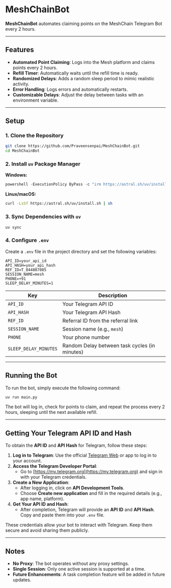 # MeshChainBot

**MeshChainBot** automates claiming points on the MeshChain Telegram Bot every 2 hours.

---

## Features

- **Automated Point Claiming**: Logs into the Mesh platform and claims points every 2 hours.
- **Refill Timer**: Automatically waits until the refill time is ready.
- **Randomized Delays**: Adds a random sleep period to mimic realistic activity.
- **Error Handling**: Logs errors and automatically restarts.
- **Customizable Delays**: Adjust the delay between tasks with an environment variable.

---

## Setup

### 1. Clone the Repository

```bash
git clone https://github.com/Praveensenpai/MeshChainBot.git
cd MeshChainBot
```

### 2. Install `uv` Package Manager

**Windows:**

```powershell
powershell -ExecutionPolicy ByPass -c "irm https://astral.sh/uv/install.ps1 | iex"
```

**Linux/macOS:**

```bash
curl -LsSf https://astral.sh/uv/install.sh | sh
```

### 3. Sync Dependencies with `uv`

```bash
uv sync
```

### 4. Configure `.env`

Create a `.env` file in the project directory and set the following variables:

```plaintext
API_ID=your_api_id
API_HASH=your_api_hash
REF_ID=T_844807085
SESSION_NAME=mesh
PHONE=+91
SLEEP_DELAY_MINUTES=1
```

| Key                   | Description                                   |
| --------------------- | --------------------------------------------- |
| `API_ID`              | Your Telegram API ID                          |
| `API_HASH`            | Your Telegram API Hash                        |
| `REF_ID`              | Referral ID from the referral link            |
| `SESSION_NAME`        | Session name (e.g., `mesh`)                   |
| `PHONE`               | Your phone number                             |
| `SLEEP_DELAY_MINUTES` | Random Delay between task cycles (in minutes) |

---

## Running the Bot

To run the bot, simply execute the following command:

```bash
uv run main.py
```

The bot will log in, check for points to claim, and repeat the process every 2 hours, sleeping until the next available refill.

---

## Getting Your Telegram API ID and Hash

To obtain the **API ID** and **API Hash** for Telegram, follow these steps:

1. **Log in to Telegram**: Use the official [Telegram Web](https://web.telegram.org/) or app to log in to your account.
2. **Access the Telegram Developer Portal**:
   - Go to [https://my.telegram.org](https://my.telegram.org) and sign in with your Telegram credentials.
3. **Create a New Application**:
   - After logging in, click on **API Development Tools**.
   - Choose **Create new application** and fill in the required details (e.g., app name, platform).
4. **Get Your API ID and Hash**:
   - After completion, Telegram will provide an **API ID** and **API Hash**. Copy and paste them into your `.env` file.

These credentials allow your bot to interact with Telegram. Keep them secure and avoid sharing them publicly.

---

## Notes

- **No Proxy**: The bot operates without any proxy settings.
- **Single Session**: Only one active session is supported at a time.
- **Future Enhancements**: A task completion feature will be added in future updates.
